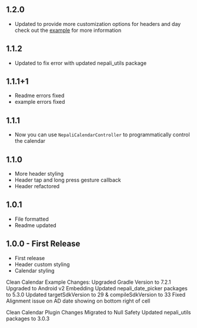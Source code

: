 ## 1.2.0
* Updated to provide more customization options for headers and day check out the [example](https://github.com/lohanidamodar/clean_nepali_calendar/tree/master/example) for more information

## 1.1.2
* Updated to fix error with updated nepali_utils package

## 1.1.1+1
* Readme errors fixed
* example errors fixed

## 1.1.1
* Now you can use `NepaliCalendarController` to programmatically control the calendar

## 1.1.0
* More header styling
* Header tap and long press gesture callback
* Header refactored

## 1.0.1
* File formatted
* Readme updated

## 1.0.0 - First Release

* First release
* Header custom styling
* Calendar styling

Clean Calendar Example Changes:
Upgraded Gradle Version to 7.2.1
Upgraded to Android v2 Embedding
Updated nepali_date_picker packages to 5.3.0
Updated targetSdkVersion to 29 & compileSdkVersion to 33
Fixed Alignment issue on AD date showing on bottom right of cell

Clean Calendar Plugin Changes
Migrated to Null Safety
Updated nepali_utils packages to 3.0.3


